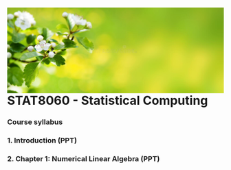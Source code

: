 <img src="test.jpg"
     alt="Markdown Monster icon"
     style="float: left; margin-right: 10px;" />
     


# STAT8060 - Statistical Computing

### Course syllabus

### 1. Introduction (PPT)

### 2. Chapter 1: Numerical Linear Algebra (PPT)

